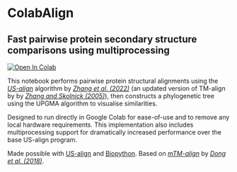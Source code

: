 # ColabAlign

## Fast pairwise protein secondary structure comparisons using multiprocessing

[![Open In Colab](https://colab.research.google.com/assets/colab-badge.svg)](https://colab.research.google.com/github/crfield18/ColabAlign/blob/main/colabalign.ipynb)

This notebook performs pairwise protein structural alignments using the [_US-align_](https://zhanggroup.org/US-align/) algorithm by [_Zhang et al. (2022)_](https://doi.org/10.1038/s41592-022-01585-1) (an updated version of TM-align by by [_Zhang and Skolnick (2005)_](https://doi.org/10.1093/nar/gki524)), then constructs a phylogenetic tree using the UPGMA algorithm to visualise similarities.

Designed to run directly in Google Colab for ease-of-use and to remove any local hardware requirements. This implementation also includes multiprocessing support for dramatically increased performance over the base US-align program.

Made possible with [US-align](https://github.com/pylelab/USalign) and [Biopython](https://biopython.org). Based on [_mTM-align_](http://yanglab.nankai.edu.cn/mTM-align/) by [_Dong et al. (2018)_](https://doi.org/10.1093/nar/gky430).
